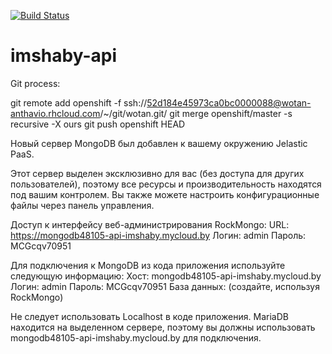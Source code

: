 
[![Build Status](https://travis-ci.org/childRon/imshaby-api.svg?branch=master)](https://travis-ci.org/childRon/imshaby-api)

# imshaby-api


Git process:

git remote add openshift -f ssh://52d184e45973ca0bc0000088@wotan-anthavio.rhcloud.com/~/git/wotan.git/
git merge openshift/master -s recursive -X ours
git push openshift HEAD

 Новый сервер MongoDB был добавлен к вашему окружению Jelastic PaaS. 
 
 Этот сервер выделен эксклюзивно для вас (без доступа для других пользователей), поэтому все ресурсы и производительность находятся под вашим контролем. Вы также можете настроить конфигурационные файлы через панель управления. 
 
 Доступ к интерфейсу веб-администрирования RockMongo: 
 URL: https://mongodb48105-api-imshaby.mycloud.by 
 Логин: admin 
 Пароль: MCGcqv70951
 
 Для подключения к MongoDB из кода приложения используйте следующую информацию: 
 Хост: mongodb48105-api-imshaby.mycloud.by 
 Логин: admin 
 Пароль: MCGcqv70951 
 База данных: (создайте, используя RockMongo)
 
 Не следует использовать Localhost в коде приложения. MariaDB находится на выделенном сервере, поэтому вы должны использовать mongodb48105-api-imshaby.mycloud.by для подключения.
 




